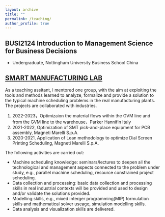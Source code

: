 ```yaml
---
layout: archive
title: ""
permalink: /teaching/
author_profile: true
---
```

## BUSI2124 Introduction to Management Science for Business Decisions
* Undergraduate, Nottingham University Business School China

## [SMART MANUFACTURING LAB](https://www11.ceda.polimi.it/schedaincarico/schedaincarico/controller/scheda_pubblica/SchedaPublic.do?&evn_default=evento&c_classe=743745&polij_device_category=DESKTOP&__pj0=0&__pj1=ac9f5524d19961b37acea6e07b53901a)


As a teaching assitant, I mentored one group, with the aim at exploiting the tools and methods learned to analyze, formalize and provide a solution to the typical machine scheduling problems in the real manufacturing plants. The projects are collaborated with industries. 

1. 2022-2023，Optimizaion the material flows within the GVM line and from the GVM line to the warehouse，Parker Hannifin Italy
2. 2021-2022, Optimization of SMT pick-and-place equipment for PCB assembly, Magneti Marelli S.p.A.
3. 2020-2021, Application of Lean methodology to optimize Dial Screen Printing Scheduling, Magneti Marelli S.p.A.

The following activities are carried out:
* Machine scheduling knowledge: seminars/lectures to deepen all the technological and management aspects connected to the problem under study, e.g., parallel machine scheduling, resource constrained project scheduling.
* Data collection and processing: basic data collection and processing skills in real industrial contexts will be provided and used to design and/or validate the solutions provided.
* Modelling skills, e.g., mixed interger programming(MIP) formulation skills and mathematical solver useage, simulation modelling skills.
* Data analysis and visualization skills are delivered.

<!--* Supervised Students: Asem Meselhy Melegy Shabayek, Emilio Basenghi, Luca Scotti 
* Supervised Students: Davide Toresini, Martina Marini, Federico Marino
* Supervised Students: Alessandro Talacchini, Chiara Tommaseo, Riccardo Bassani
-->
